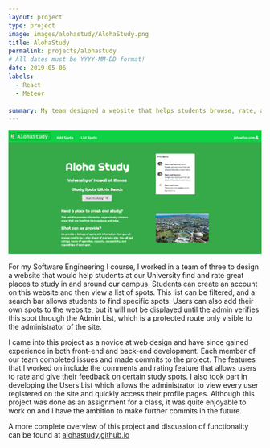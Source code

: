 ```yaml
---
layout: project
type: project
image: images/alohastudy/AlohaStudy.png
title: AlohaStudy
permalink: projects/alohastudy
# All dates must be YYYY-MM-DD format!
date: 2019-05-06
labels:
  - React 
  - Meteor
  
summary: My team designed a website that helps students browse, rate, and discover study spots in and around campus. 
---
```


<img class="ui image" src="/images/alohastudy/landing_new.png">

For my Software Engineering I course, I worked in a team of three to design a website that would help students at our University find and rate great places to study in and around our campus. Students can create an account on this website and then view a list of spots. This list can be filtered, and a search bar allows students to find specific spots. Users can also add their own spots to the website, but it will not be displayed until the admin verifies this spot through the Admin List, which is a protected route only visible to the administrator of the site. 

I came into this project as a novice at web design and have since gained experience in both front-end and back-end development. Each member of our team completed issues and made commits to the project. The features that I worked on include the comments and rating feature that allows users to rate and give their feedback on certain study spots. I also took part in developing the Users List which allows the administrator to view every user registered on the site and quickly access their profile pages. Although this project was done as an assignment for a class, it was quite enjoyable to work on and I have the ambition to make further commits in the future.  

A more complete overview of this project and discussion of functionality can be found at [alohastudy.github.io](https://alohastudy.github.io/)



